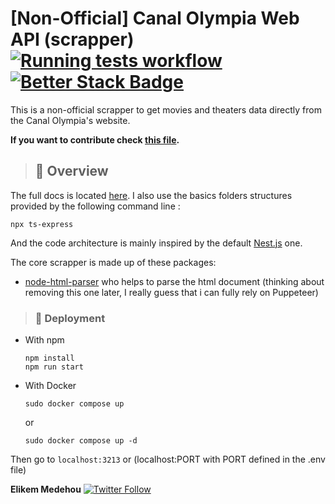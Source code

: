 # [Non-Official] Canal Olympia Web API (scrapper) [![Running tests workflow](https://github.com/NemesisX1/canal_olympia_scrapping_api/actions/workflows/main.yml/badge.svg)](https://github.com/NemesisX1/canal_olympia_scrapping_api/actions/workflows/main.yml) [![Better Stack Badge](https://uptime.betterstack.com/status-badges/v1/monitor/vyrp.svg)](https://uptime.betterstack.com/?utm_source=status_badge)

This is a non-official scrapper to get movies and theaters data directly from the Canal Olympia's website.

**If you want to contribute check [this file](https://github.com/NemesisX1/canal_olympia_scrapping_api/blob/main/CONTRIBUTING.md).**

> ## 👀 Overview

The full docs is located [here](https://canalolympascrappingapi-production.up.railway.app/docs).
I also use the basics folders structures provided by the following command line :

```
npx ts-express
```

And the code architecture is mainly inspired by the default [Nest.js](https://nestjs.com/) one.

The core scrapper is made up of these packages:

- [node-html-parser](https://www.npmjs.com/package/node-html-parser) who helps to parse the html document (thinking about removing this one later, I really guess that i can fully rely on Puppeteer)

> ### 🚀 Deployment

- With npm

  ```shell
  npm install
  npm run start
  ```
- With Docker

  ```
  sudo docker compose up
  ```

  or

  ```
  sudo docker compose up -d
  ```

Then go to `localhost:3213` or (localhost:PORT with PORT defined in the .env file)

**Elikem Medehou** [![Twitter Follow](https://img.shields.io/twitter/follow/juniormedehou_?label=Follow&style=social)](https://twitter.com/juniormedehou_)
